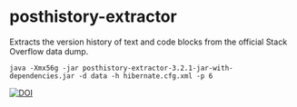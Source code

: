 # posthistory-extractor
Extracts the version history of text and code blocks from the official Stack Overflow data dump.

    java -Xmx56g -jar posthistory-extractor-3.2.1-jar-with-dependencies.jar -d data -h hibernate.cfg.xml -p 6

[![DOI](https://zenodo.org/badge/98211942.svg)](https://zenodo.org/badge/latestdoi/98211942)

